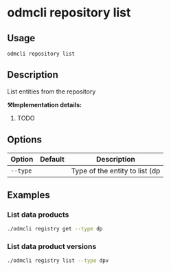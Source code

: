 # odmcli repository list

## Usage

`odmcli repository list`

## Description

List entities from the repository

**⚒️Implementation details:**

1. TODO

## Options

Option|Default|Description
-------|----------|-------
`--type`||Type of the entity to list (dp|dpv)

## Examples

### List data products
```bash
./odmcli registry get --type dp
```

### List data product versions
```bash
./odmcli registry list --type dpv 
```

